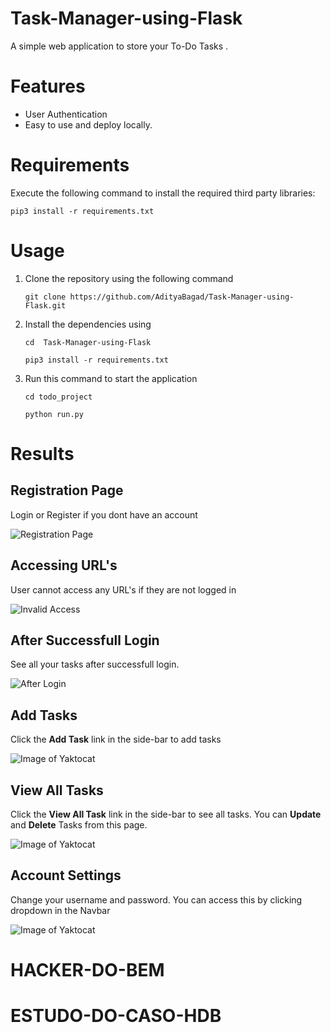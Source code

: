# Task-Manager-using-Flask

A simple web application to store your To-Do Tasks .

# Features

- User Authentication
- Easy to use and deploy locally.

# Requirements

Execute the following command to install the required third party libraries:

```pip3 install -r requirements.txt```

# Usage

1. Clone the repository using the following command
    
    ```git clone https://github.com/AdityaBagad/Task-Manager-using-Flask.git```

2. Install the dependencies using

    ```cd  Task-Manager-using-Flask```
    
    ```pip3 install -r requirements.txt```

3. Run this command to start the application

    ```cd todo_project```

    ```python run.py```

# Results

## Registration Page
Login or Register if you dont have an account

![Registration Page](output/register.jpg)

## Accessing URL's 
User cannot access any URL's if they are not logged in

![Invalid Access](output/invalid-access.jpg)

## After Successfull Login
See all your tasks after successfull login.

![After Login](output/after-login.jpg)

## Add Tasks
Click the **Add Task** link in the side-bar to add tasks

![Image of Yaktocat](output/add-task.jpg)

## View All Tasks
Click the **View All Task** link in the side-bar to see all tasks. You can **Update** and **Delete** Tasks from this page.

![Image of Yaktocat](output/all-tasks.jpg)

## Account Settings
Change your username and password. You can access this by clicking dropdown in the Navbar

![Image of Yaktocat](output/account-settings.jpg)

# HACKER-DO-BEM
# ESTUDO-DO-CASO-HDB
